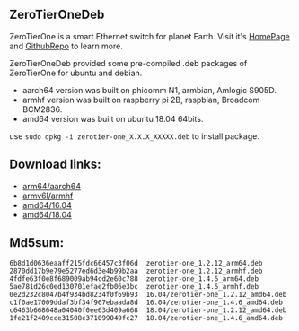 ## ZeroTierOneDeb

ZeroTierOne is a smart Ethernet switch for planet Earth. Visit it's
[HomePage](http://www.zerotier.com) and [GithubRepo](https://github.com/zerotier/ZeroTierOne)
to learn more. 

ZeroTierOneDeb provided some pre-compiled .deb packages of ZeroTierOne for ubuntu and debian.

- aarch64 version was built on phicomm N1, armbian, Amlogic S905D.
- armhf version was built on raspberry pi 2B, raspbian, Broadcom BCM2836.
- amd64 version was built on ubuntu 18.04 64bits.

use `sudo dpkg -i zerotier-one_X.X.X_XXXXX.deb` to install package.


## Download links:

- [arm64/aarch64](zerotier-one_1.4.6_arm64.deb)
- [armv6l/armhf](zerotier-one_1.4.6_armhf.deb)
- [amd64/16.04](16.04/zerotier-one_1.4.6_amd64.deb)
- [amd64/18.04](18.04/zerotier-one_1.4.6_amd64.deb)

## Md5sum:

```
6b8d1d0636eaaff215fdc66457c3f06d  zerotier-one_1.2.12_arm64.deb
2870dd17b9e79e5277ed6d3e4b99b2aa  zerotier-one_1.2.12_armhf.deb
4fdfe63f0e8f689009ab94cd2e60c788  zerotier-one_1.4.6_arm64.deb
5ae781d26c0ed130701efae2fb06e3bc  zerotier-one_1.4.6_armhf.deb
0e2d232c8047b4f934bd8234f0f69b93  16.04/zerotier-one_1.2.12_amd64.deb
c1f0ae17009ddaf3bf34f967ebaada8d  16.04/zerotier-one_1.4.6_amd64.deb
c6463b668648a04040f0ee63d409a668  18.04/zerotier-one_1.2.12_amd64.deb
1fe21f2409cce31508c371099049fc27  18.04/zerotier-one_1.4.6_amd64.deb
```

